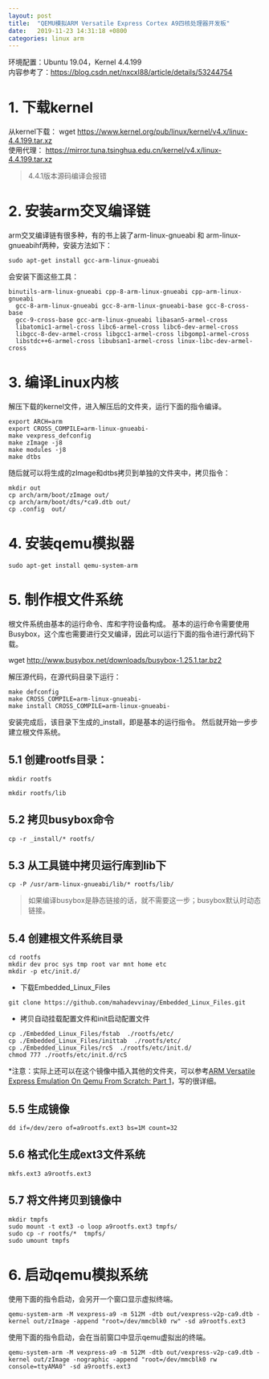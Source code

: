 ```yaml
---
layout: post
title:  "QEMU模拟ARM Versatile Express Cortex A9四核处理器开发板"
date:   2019-11-23 14:31:18 +0800
categories: linux arm
---
```


环境配置：Ubuntu 19.04，Kernel 4.4.199
<br>
内容参考了：https://blog.csdn.net/nxcxl88/article/details/53244754


# 1. 下载kernel
从kernel下载：
wget https://www.kernel.org/pub/linux/kernel/v4.x/linux-4.4.199.tar.xz
<br>
使用代理：
https://mirror.tuna.tsinghua.edu.cn/kernel/v4.x/linux-4.4.199.tar.xz
>4.4.1版本源码编译会报错


# 2. 安装arm交叉编译链
arm交叉编译链有很多种，有的书上装了arm-linux-gnueabi 和 arm-linux-gnueabihf两种，安装方法如下：
```
sudo apt-get install gcc-arm-linux-gnueabi
```
会安装下面这些工具：
```
binutils-arm-linux-gnueabi cpp-8-arm-linux-gnueabi cpp-arm-linux-gnueabi
  gcc-8-arm-linux-gnueabi gcc-8-arm-linux-gnueabi-base gcc-8-cross-base
  gcc-9-cross-base gcc-arm-linux-gnueabi libasan5-armel-cross
  libatomic1-armel-cross libc6-armel-cross libc6-dev-armel-cross
  libgcc-8-dev-armel-cross libgcc1-armel-cross libgomp1-armel-cross
  libstdc++6-armel-cross libubsan1-armel-cross linux-libc-dev-armel-cross
```

# 3. 编译Linux内核
解压下载的kernel文件，进入解压后的文件夹，运行下面的指令编译。
```
export ARCH=arm
export CROSS_COMPILE=arm-linux-gnueabi-
make vexpress_defconfig
make zImage -j8
make modules -j8
make dtbs
```

随后就可以将生成的zImage和dtbs拷贝到单独的文件夹中，拷贝指令：
```
mkdir out
cp arch/arm/boot/zImage out/
cp arch/arm/boot/dts/*ca9.dtb out/
cp .config  out/
```

# 4. 安装qemu模拟器
```
sudo apt-get install qemu-system-arm
```

# 5. 制作根文件系统
根文件系统由基本的运行命令、库和字符设备构成。
基本的运行命令需要使用Busybox，这个库也需要进行交叉编译，因此可以运行下面的指令进行源代码下载。

wget http://www.busybox.net/downloads/busybox-1.25.1.tar.bz2

解压源代码，在源代码目录下运行：
```
make defconfig
make CROSS_COMPILE=arm-linux-gnueabi-
make install CROSS_COMPILE=arm-linux-gnueabi-
```
安装完成后，该目录下生成的_install，即是基本的运行指令。
然后就开始一步步建立根文件系统。

## 5.1 创建rootfs目录：
```
mkdir rootfs

mkdir rootfs/lib
```

## 5.2 拷贝busybox命令
```
cp -r _install/* rootfs/
```

## 5.3 从工具链中拷贝运行库到lib下
```
cp -P /usr/arm-linux-gnueabi/lib/* rootfs/lib/
```
>如果编译busybox是静态链接的话，就不需要这一步；busybox默认时动态链接。

## 5.4 创建根文件系统目录
```
cd rootfs
mkdir dev proc sys tmp root var mnt home etc
mkdir -p etc/init.d/
```

- 下载Embedded_Linux_Files
```
git clone https://github.com/mahadevvinay/Embedded_Linux_Files.git
```

- 拷贝自动挂载配置文件和init启动配置文件
```
cp ./Embedded_Linux_Files/fstab  ./rootfs/etc/
cp ./Embedded_Linux_Files/inittab  ./rootfs/etc/
cp ./Embedded_Linux_Files/rcS  ./rootfs/etc/init.d/
chmod 777 ./rootfs/etc/init.d/rcS
```


*注意：实际上还可以在这个镜像中插入其他的文件夹，可以参考[ARM Versatile Express Emulation On Qemu From Scratch: Part 1](https://learningfromyoublog.wordpress.com/2016/04/05/131/)，写的很详细。
## 5.5 生成镜像
```
dd if=/dev/zero of=a9rootfs.ext3 bs=1M count=32
```

## 5.6 格式化生成ext3文件系统
```
mkfs.ext3 a9rootfs.ext3
```

## 5.7 将文件拷贝到镜像中
```
mkdir tmpfs
sudo mount -t ext3 -o loop a9rootfs.ext3 tmpfs/
sudo cp -r rootfs/*  tmpfs/
sudo umount tmpfs
```

# 6. 启动qemu模拟系统
使用下面的指令启动，会另开一个窗口显示虚拟终端。
```
qemu-system-arm -M vexpress-a9 -m 512M -dtb out/vexpress-v2p-ca9.dtb -kernel out/zImage -append "root=/dev/mmcblk0 rw" -sd a9rootfs.ext3
```
使用下面的指令启动，会在当前窗口中显示qemu虚拟出的终端。
```
qemu-system-arm -M vexpress-a9 -m 512M -dtb out/vexpress-v2p-ca9.dtb -kernel out/zImage -nographic -append "root=/dev/mmcblk0 rw console=ttyAMA0" -sd a9rootfs.ext3
```
